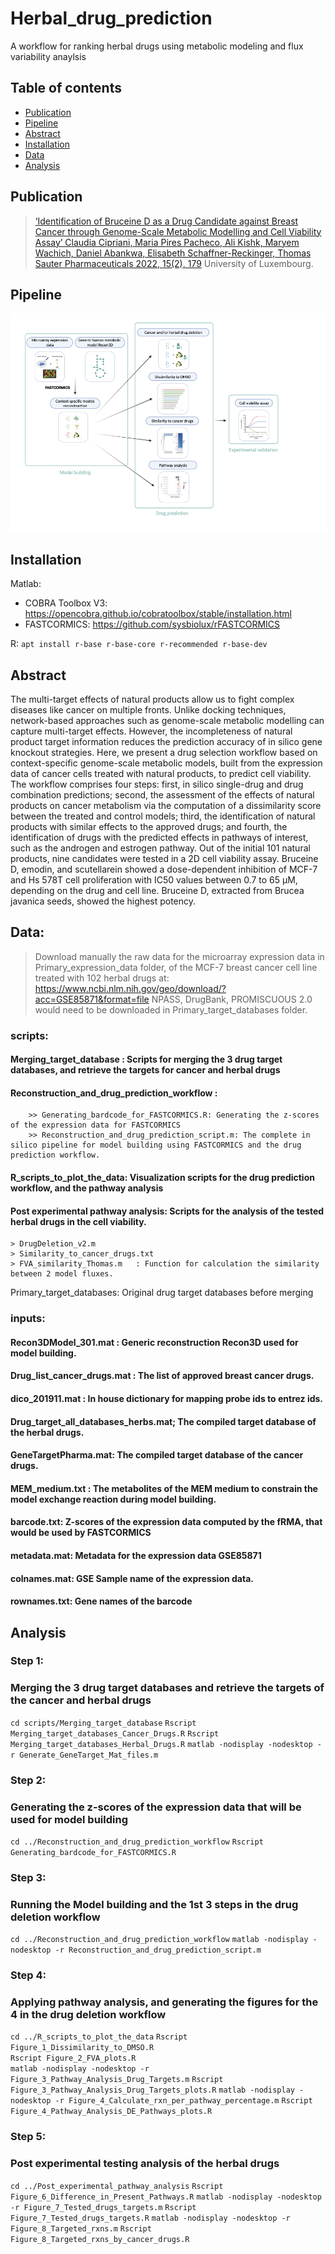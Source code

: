 # Herbal_drug_prediction
A workflow for ranking herbal drugs using metabolic modeling and flux variability anaylsis 

## Table of contents
* [Publication](#publication)
* [Pipeline](#pipeline)
* [Abstract](#abstract)
* [Installation](#installation)
* [Data](#data)
* [Analysis](#analysis)

## Publication
> [‘Identification of Bruceine D as a Drug Candidate against Breast Cancer through Genome-Scale Metabolic Modelling and Cell Viability Assay’
Claudia Cipriani, Maria Pires Pacheco, Ali Kishk, Maryem Wachich, Daniel Abankwa, Elisabeth Schaffner-Reckinger, Thomas Sauter 
Pharmaceuticals 2022, 15(2), 179](https://doi.org/10.3390/ph15020179) 
> University of Luxembourg.

## Pipeline
![Pipeline](/figures/Graphical_abstract.png)

## Installation

Matlab:
*	COBRA Toolbox V3: https://opencobra.github.io/cobratoolbox/stable/installation.html
*	FASTCORMICS: https://github.com/sysbiolux/rFASTCORMICS

R: 
`apt install r-base r-base-core r-recommended r-base-dev`

## Abstract
The multi-target effects of natural products allow us to fight complex diseases like cancer on multiple fronts. Unlike docking techniques, network-based approaches such as genome-scale metabolic modelling can capture multi-target effects. However, the incompleteness of natural product target information reduces the prediction accuracy of in silico gene knockout strategies. Here, we present a drug selection workflow based on context-specific genome-scale metabolic models, built from the expression data of cancer cells treated with natural products, to predict cell viability. The workflow comprises four steps: first, in silico single-drug and drug combination predictions; second, the assessment of the effects of natural products on cancer metabolism via the computation of a dissimilarity score between the treated and control models; third, the identification of natural products with similar effects to the approved drugs; and fourth, the identification of drugs with the predicted effects in pathways of interest, such as the androgen and estrogen pathway. Out of the initial 101 natural products, nine candidates were tested in a 2D cell viability assay. Bruceine D, emodin, and scutellarein showed a dose-dependent inhibition of MCF-7 and Hs 578T cell proliferation with IC50 values between 0.7 to 65 μM, depending on the drug and cell line. Bruceine D, extracted from Brucea javanica seeds, showed the highest potency.

## Data:

> Download manually the raw data for the microarray expression data in Primary_expression_data folder, of the MCF-7 breast cancer cell line treated with 102 herbal drugs at: https://www.ncbi.nlm.nih.gov/geo/download/?acc=GSE85871&format=file
> NPASS, DrugBank, PROMISCUOUS 2.0 would need to be downloaded in  Primary_target_databases folder.

### scripts:
#### Merging_target_database : Scripts for merging the 3 drug target databases, and retrieve the targets for cancer and herbal drugs
#### Reconstruction_and_drug_prediction_workflow :
		>> Generating_bardcode_for_FASTCORMICS.R: Generating the z-scores of the expression data for FASTCORMICS
		>> Reconstruction_and_drug_prediction_script.m: The complete in silico pipeline for model building using FASTCORMICS and the drug prediction workflow.
		
#### R_scripts_to_plot_the_data: Visualization scripts for the drug prediction workflow, and the pathway analysis
#### Post experimental pathway analysis: Scripts for the analysis of the tested herbal drugs in the cell viability.
	> DrugDeletion_v2.m				
	> Similarity_to_cancer_drugs.txt
	> FVA_similarity_Thomas.m	: Function for calculation the similarity between 2 model fluxes.			

Primary_target_databases: 
	Original drug target databases before merging

### inputs: 
#### Recon3DModel_301.mat : Generic reconstruction Recon3D used for model building.
#### Drug_list_cancer_drugs.mat : The list of approved breast cancer drugs.
#### dico_201911.mat : In house dictionary for mapping probe ids to entrez ids.
#### Drug_target_all_databases_herbs.mat; The compiled target database of the herbal drugs.
#### GeneTargetPharma.mat: The compiled target database of the cancer drugs.
#### MEM_medium.txt : The metabolites of the MEM medium to constrain the model exchange reaction during model building.
#### barcode.txt: Z-scores of the expression data computed by the fRMA, that would be used by FASTCORMICS
#### metadata.mat: Metadata for the expression data GSE85871
#### colnames.mat: GSE Sample name of the expression data.
#### rownames.txt: Gene names of the barcode

## Analysis

### Step 1:
### Merging the 3 drug target databases and retrieve the targets of the cancer and herbal drugs
`cd scripts/Merging_target_database`
`Rscript Merging_target_databases_Cancer_Drugs.R`
`Rscript Merging_target_databases_Herbal_Drugs.R`
`matlab -nodisplay -nodesktop -r Generate_GeneTarget_Mat_files.m`	

### Step 2:
### Generating the z-scores of the expression data that will be used for model building
`cd ../Reconstruction_and_drug_prediction_workflow`
`Rscript Generating_bardcode_for_FASTCORMICS.R`

### Step 3:
### Running the Model building and the 1st 3 steps in the drug deletion workflow
`cd ../Reconstruction_and_drug_prediction_workflow`
`matlab -nodisplay -nodesktop -r Reconstruction_and_drug_prediction_script.m`

### Step 4: 
### Applying pathway analysis, and generating the figures for the 4 in the drug deletion workflow  
`cd ../R_scripts_to_plot_the_data`
`Rscript Figure_1_Dissimilarity_to_DMSO.R`	
`Rscript Figure_2_FVA_plots.R`		
`matlab -nodisplay -nodesktop -r Figure_3_Pathway_Analysis_Drug_Targets.m`
`Rscript Figure_3_Pathway_Analysis_Drug_Targets_plots.R`
`matlab -nodisplay -nodesktop -r Figure_4_Calculate_rxn_per_pathway_percentage.m`
`Rscript Figure_4_Pathway_Analysis_DE_Pathways_plots.R`

### Step 5:
### Post experimental testing analysis of the herbal drugs
`cd ../Post_experimental_pathway_analysis`
`Rscript Figure_6_Difference_in_Present_Pathways.R`
`matlab -nodisplay -nodesktop -r Figure_7_Tested_drugs_targets.m`
`Rscript Figure_7_Tested_drugs_targets.R`
`matlab -nodisplay -nodesktop -r Figure_8_Targeted_rxns.m`
`Rscript Figure_8_Targeted_rxns_by_cancer_drugs.R`
